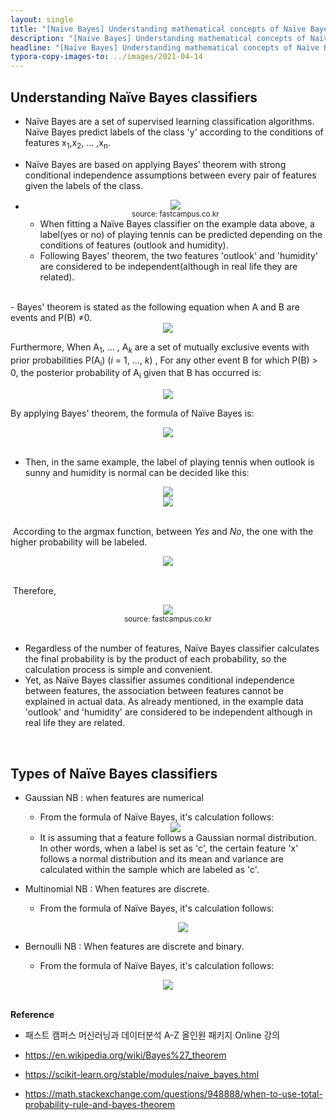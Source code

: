 ```yaml
---
layout: single
title: "[Naïve Bayes] Understanding mathematical concepts of Naïve Bayes classifiers with an example"
description: "[Naïve Bayes] Understanding mathematical concepts of Naïve Bayes classifiers with an example"
headline: "[Naïve Bayes] Understanding mathematical concepts of Naïve Bayes classifiers with an example"
typora-copy-images-to: ../images/2021-04-14
---
```


## Understanding Naïve Bayes classifiers

- Naïve Bayes are a set of supervised learning classification algorithms. Naïve Bayes predict labels of the class 'y' according to the conditions of features x<sub>1</sub>,x<sub>2</sub>, ... ,x<sub>n</sub>.

- Naïve Bayes are based on applying Bayes’ theorem with strong conditional independence assumptions between every pair of features given the labels of the class.

- <center><img src ="/images/2021-04-14/1.png"></center>

  <center><small>source: fastcampus.co.kr</small></center>

  - When fitting a Naïve Bayes classifier on the example data above, a label(yes or no) of playing tennis can be predicted depending on the conditions of features (outlook and humidity).
  - Following Bayes' theorem, the two features 'outlook' and 'humidity' are considered to be independent(although in real life they are related). 

<br>
- Bayes' theorem is stated as the following equation when A and B are events and P(B) &#8800;0. 

  <center><img src ="/images/2021-04-14/2.png"></center>

  

  Furthermore, When A<sub>1</sub>, ... , A<sub>*k*</sub> are a set of mutually exclusive events with prior probabilities P(A<sub>i</sub>) (*i* = 1, ..., *k*) , For any other event B for which P(B) > 0, the posterior probability of A<sub>i</sub> given that B has occurred is:

  <center><img src ="/images/2021-04-14/3.png"></center>

  

  By applying Bayes' theorem, the formula of Naïve Bayes is:

  <center><img src ="/images/2021-04-14/4.png"></center>


<br>

- Then, in the same example, the label of playing tennis when outlook is sunny and 		humidity is normal can be decided like this:

<center><img src ="/images/2021-04-14/5.png"></center>

<center><img src ="/images/2021-04-14/6.png"></center>

<br>


​		According to the argmax function, between *Yes* and *No*, the one with the higher probability will be labeled.

<center><img src ="/images/2021-04-14/7.png"></center>

<br>


​		Therefore,

<center><img src ="/images/2021-04-14/8.png"></center>



<center><small>source: fastcampus.co.kr</small></center>


<br>

- Regardless of the number of features, Naïve Bayes classifier calculates the final probability is by the product of each probability, so the calculation process is simple and convenient. 
- Yet, as Naïve Bayes classifier assumes conditional independence between features, the association between features cannot be explained in actual data. As already mentioned, in the example data 'outlook' and 'humidity' are considered to be independent although in real life they are related.


<br>

## Types of Naïve Bayes classifiers

- Gaussian NB : when features are numerical

  - From the formula of Naïve Bayes, it's calculation follows:

  <center><img src="/images/2021-04-14/9.png"></center>

  - It is assuming that a feature follows a Gaussian normal distribution. In other words, when a label is set as 'c', the certain feature 'x' follows a normal distribution and its mean and variance are calculated within the sample which are labeled as 'c'. 

- Multinomial NB : When features are discrete.  

  - From the formula of Naïve Bayes, it's calculation follows:

    <center><img src="/images/2021-04-14/10.png"></center>

- Bernoulli NB : When features are discrete and binary.

  - From the formula of Naïve Bayes, it's calculation follows:

<center><img src="/images/2021-04-14/11.png"></center>

<br>


**Reference**

- 패스트 캠퍼스 머신러닝과 데이터분석 A-Z 올인원 패키지 Online 강의

- <https://en.wikipedia.org/wiki/Bayes%27_theorem>

- <https://scikit-learn.org/stable/modules/naive_bayes.html>

- <https://math.stackexchange.com/questions/948888/when-to-use-total-probability-rule-and-bayes-theorem>

  

